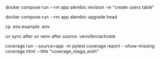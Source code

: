 docker compose run --rm app alembic revision -m "create users table"

docker compose run --rm app alembic upgrade head

cp .env.example .env

uv sync after uv venv after source .venv/bin/activate

coverage run --source=app -m pytest
coverage report --show-missing
coverage html --title "coverage_maga_wish"
